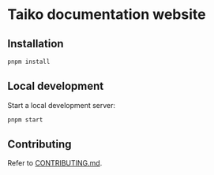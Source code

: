 # Taiko documentation website

## Installation

```sh
pnpm install
```

## Local development

Start a local development server:

```sh
pnpm start
```

## Contributing

Refer to [CONTRIBUTING.md](./CONTRIBUTING.md).
